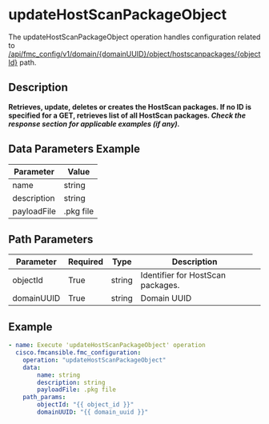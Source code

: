 # updateHostScanPackageObject

The updateHostScanPackageObject operation handles configuration related to [/api/fmc_config/v1/domain/{domainUUID}/object/hostscanpackages/{objectId}](/paths//api/fmc_config/v1/domain/{domain_uuid}/object/hostscanpackages/{object_id}.md) path.&nbsp;
## Description
**Retrieves, update, deletes or creates the HostScan packages. If no ID is specified for a GET, retrieves list of all HostScan packages. _Check the response section for applicable examples (if any)._**

## Data Parameters Example
| Parameter | Value |
| --------- | -------- |
| name | string |
| description | string |
| payloadFile | .pkg file |

## Path Parameters
| Parameter | Required | Type | Description |
| --------- | -------- | ---- | ----------- |
| objectId | True | string <td colspan=3> Identifier for HostScan packages. |
| domainUUID | True | string <td colspan=3> Domain UUID |

## Example
```yaml
- name: Execute 'updateHostScanPackageObject' operation
  cisco.fmcansible.fmc_configuration:
    operation: "updateHostScanPackageObject"
    data:
        name: string
        description: string
        payloadFile: .pkg file
    path_params:
        objectId: "{{ object_id }}"
        domainUUID: "{{ domain_uuid }}"

```